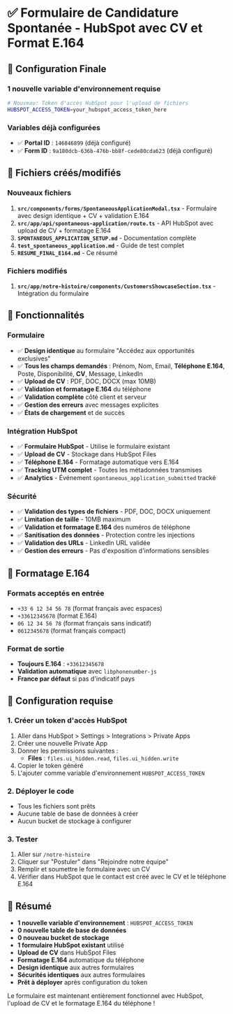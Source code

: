 # ✅ Formulaire de Candidature Spontanée - HubSpot avec CV et Format E.164

## 🎯 Configuration Finale

### **1 nouvelle variable d'environnement requise**
```bash
# Nouveau: Token d'accès HubSpot pour l'upload de fichiers
HUBSPOT_ACCESS_TOKEN=your_hubspot_access_token_here
```

### Variables déjà configurées
- ✅ **Portal ID** : `146846899` (déjà configuré)
- ✅ **Form ID** : `9a180dcb-636b-476b-bb8f-cede80cda623` (déjà configuré)

## 📁 Fichiers créés/modifiés

### Nouveaux fichiers
1. **`src/components/forms/SpontaneousApplicationModal.tsx`** - Formulaire avec design identique + CV + validation E.164
2. **`src/app/api/spontaneous-application/route.ts`** - API HubSpot avec upload de CV + formatage E.164
3. **`SPONTANEOUS_APPLICATION_SETUP.md`** - Documentation complète
4. **`test_spontaneous_application.md`** - Guide de test complet
5. **`RESUME_FINAL_E164.md`** - Ce résumé

### Fichiers modifiés
1. **`src/app/notre-histoire/components/CustomersShowcaseSection.tsx`** - Intégration du formulaire

## 🎨 Fonctionnalités

### Formulaire
- ✅ **Design identique** au formulaire "Accédez aux opportunités exclusives"
- ✅ **Tous les champs demandés** : Prénom, Nom, Email, **Téléphone E.164**, Poste, Disponibilité, **CV**, Message, LinkedIn
- ✅ **Upload de CV** : PDF, DOC, DOCX (max 10MB)
- ✅ **Validation et formatage E.164** du téléphone
- ✅ **Validation complète** côté client et serveur
- ✅ **Gestion des erreurs** avec messages explicites
- ✅ **États de chargement** et de succès

### Intégration HubSpot
- ✅ **Formulaire HubSpot** - Utilise le formulaire existant
- ✅ **Upload de CV** - Stockage dans HubSpot Files
- ✅ **Téléphone E.164** - Formatage automatique vers E.164
- ✅ **Tracking UTM complet** - Toutes les métadonnées transmises
- ✅ **Analytics** - Événement `spontaneous_application_submitted` tracké

### Sécurité
- ✅ **Validation des types de fichiers** - PDF, DOC, DOCX uniquement
- ✅ **Limitation de taille** - 10MB maximum
- ✅ **Validation et formatage E.164** des numéros de téléphone
- ✅ **Sanitisation des données** - Protection contre les injections
- ✅ **Validation des URLs** - LinkedIn URL validée
- ✅ **Gestion des erreurs** - Pas d'exposition d'informations sensibles

## 📱 Formatage E.164

### Formats acceptés en entrée
- `+33 6 12 34 56 78` (format français avec espaces)
- `+33612345678` (format E.164)
- `06 12 34 56 78` (format français sans indicatif)
- `0612345678` (format français compact)

### Format de sortie
- **Toujours E.164** : `+33612345678`
- **Validation automatique** avec `libphonenumber-js`
- **France par défaut** si pas d'indicatif pays

## 🚀 Configuration requise

### 1. Créer un token d'accès HubSpot
1. Aller dans HubSpot > Settings > Integrations > Private Apps
2. Créer une nouvelle Private App
3. Donner les permissions suivantes :
   - **Files** : `files.ui_hidden.read`, `files.ui_hidden.write`
4. Copier le token généré
5. L'ajouter comme variable d'environnement `HUBSPOT_ACCESS_TOKEN`

### 2. Déployer le code
- Tous les fichiers sont prêts
- Aucune table de base de données à créer
- Aucun bucket de stockage à configurer

### 3. Tester
1. Aller sur `/notre-histoire`
2. Cliquer sur "Postuler" dans "Rejoindre notre équipe"
3. Remplir et soumettre le formulaire avec un CV
4. Vérifier dans HubSpot que le contact est créé avec le CV et le téléphone E.164

## 🎉 Résumé

- **1 nouvelle variable d'environnement** : `HUBSPOT_ACCESS_TOKEN`
- **0 nouvelle table de base de données**
- **0 nouveau bucket de stockage**
- **1 formulaire HubSpot existant** utilisé
- **Upload de CV** dans HubSpot Files
- **Formatage E.164** automatique du téléphone
- **Design identique** aux autres formulaires
- **Sécurités identiques** aux autres formulaires
- **Prêt à déployer** après configuration du token

Le formulaire est maintenant entièrement fonctionnel avec HubSpot, l'upload de CV et le formatage E.164 du téléphone !



